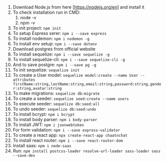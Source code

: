 1. Download Node.js from here [https://nodejs.org/en] and install it
2. To check installation run in CMD:
   1. node -v
   2. npm -v
3. To init project: `npm init`
4. To setup Espress serer: `npm i --save express`
5. To install nodemon: `npm i nodemon -g`
6. To install env setup: `npm i --save dotenv`
7. Download postgres from official website
8. To install sequelize: `npm i --save sequelize -g`
9. To install sequelize-cli: `npm i --save sequelize-cli -g`
10. And to save postgre: `npm i --save pg -g`
11. To init sequelize: `sequelize init`
12. To create a User model: `sequelize model:create --name User --attributes firstName:string,lastName:string,email:string,password:string,gender:string,avatar:string`
13. To make migrations: `sequelize db:migrate`
14. To create a seeder: `sequelize seed:create --name users`
15. To execute seeder: `sequelize db:seed:all`
16. To undo seeder: `sequelize db:seed:undo`
17. To install bcrypt: `npm i bcrypt`
18. To install body parser: `npm i body-parser`
19. To install JWT: `npm i jsonwebtoken`
20. For form validation: `npm i --save express-validator`
21. To create a react app: `npx create-react-app chaatnchat`
22. To install react router: `npm i --save react-router-dom`
23. Install saas: `npm i node-saas`
24. Run: `npm install postcss-loader resolve-url-loader sass-loader sass --save-dev`